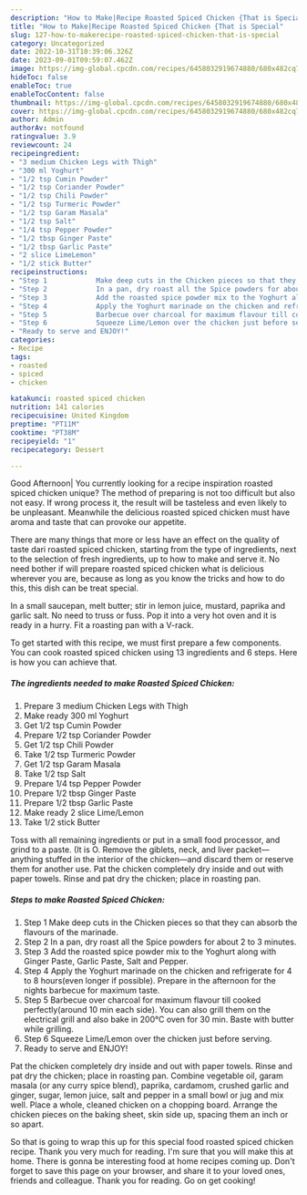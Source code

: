 ```yaml
---
description: "How to Make|Recipe Roasted Spiced Chicken {That is Special"
title: "How to Make|Recipe Roasted Spiced Chicken {That is Special"
slug: 127-how-to-makerecipe-roasted-spiced-chicken-that-is-special
category: Uncategorized
date: 2022-10-31T10:39:06.326Z
date: 2023-09-01T09:59:07.462Z
image: https://img-global.cpcdn.com/recipes/6458032919674880/680x482cq70/roasted-spiced-chicken-recipe-main-photo.jpg
hideToc: false
enableToc: true
enableTocContent: false
thumbnail: https://img-global.cpcdn.com/recipes/6458032919674880/680x482cq70/roasted-spiced-chicken-recipe-main-photo.jpg
cover: https://img-global.cpcdn.com/recipes/6458032919674880/680x482cq70/roasted-spiced-chicken-recipe-main-photo.jpg
author: Admin
authorAv: notfound
ratingvalue: 3.9
reviewcount: 24
recipeingredient:
- "3 medium Chicken Legs with Thigh"
- "300 ml Yoghurt"
- "1/2 tsp Cumin Powder"
- "1/2 tsp Coriander Powder"
- "1/2 tsp Chili Powder"
- "1/2 tsp Turmeric Powder"
- "1/2 tsp Garam Masala"
- "1/2 tsp Salt"
- "1/4 tsp Pepper Powder"
- "1/2 tbsp Ginger Paste"
- "1/2 tbsp Garlic Paste"
- "2 slice LimeLemon"
- "1/2 stick Butter"
recipeinstructions:
- "Step 1            Make deep cuts in the Chicken pieces so that they can absorb the flavours of the marinade."
- "Step 2            In a pan, dry roast all the Spice powders for about 2 to 3 minutes."
- "Step 3            Add the roasted spice powder mix to the Yoghurt along with Ginger Paste, Garlic Paste, Salt and Pepper."
- "Step 4            Apply the Yoghurt marinade on the chicken and refrigerate for 4 to 8 hours(even longer if possible). Prepare in the afternoon for the nights barbecue for maximum taste."
- "Step 5            Barbecue over charcoal for maximum flavour till cooked perfectly(around 10 min each side). You can also grill them on the electrical grill and also bake in 200°C oven for 30 min. Baste with butter while grilling."
- "Step 6            Squeeze Lime/Lemon over the chicken just before serving."
- "Ready to serve and ENJOY!"
categories:
- Recipe
tags:
- roasted
- spiced
- chicken

katakunci: roasted spiced chicken 
nutrition: 141 calories
recipecuisine: United Kingdom
preptime: "PT11M"
cooktime: "PT38M"
recipeyield: "1"
recipecategory: Dessert

---
```



Good Afternoon| You currently looking for a recipe inspiration roasted spiced chicken unique? The method of preparing is not too difficult but also not easy. If wrong process it, the result will be tasteless and even likely to be unpleasant. Meanwhile the delicious roasted spiced chicken must have aroma and taste that can provoke our appetite.






There are many things that more or less have an effect on the quality of taste dari roasted spiced chicken, starting from the type of ingredients, next to the selection of fresh ingredients, up to how to make and serve it. No need bother if will prepare roasted spiced chicken what is delicious wherever you are, because as long as you know the tricks and how to do this, this dish can be treat special.


In a small saucepan, melt butter; stir in lemon juice, mustard, paprika and garlic salt. No need to truss or fuss. Pop it into a very hot oven and it is ready in a hurry. Fit a roasting pan with a V-rack.


To get started with this recipe, we must first prepare a few components. You can cook roasted spiced chicken using 13 ingredients and 6 steps. Here is how you can achieve that.

<!--inarticleads1-->

##### The ingredients needed to make Roasted Spiced Chicken:

1. Prepare 3 medium Chicken Legs with Thigh
1. Make ready 300 ml Yoghurt
1. Get 1/2 tsp Cumin Powder
1. Prepare 1/2 tsp Coriander Powder
1. Get 1/2 tsp Chili Powder
1. Take 1/2 tsp Turmeric Powder
1. Get 1/2 tsp Garam Masala
1. Take 1/2 tsp Salt
1. Prepare 1/4 tsp Pepper Powder
1. Prepare 1/2 tbsp Ginger Paste
1. Prepare 1/2 tbsp Garlic Paste
1. Make ready 2 slice Lime/Lemon
1. Take 1/2 stick Butter


Toss with all remaining ingredients or put in a small food processor, and grind to a paste. (It is O. Remove the giblets, neck, and liver packet—anything stuffed in the interior of the chicken—and discard them or reserve them for another use. Pat the chicken completely dry inside and out with paper towels. Rinse and pat dry the chicken; place in roasting pan. 

<!--inarticleads2-->

##### Steps to make Roasted Spiced Chicken:

1. Step 1            Make deep cuts in the Chicken pieces so that they can absorb the flavours of the marinade.
1. Step 2            In a pan, dry roast all the Spice powders for about 2 to 3 minutes.
1. Step 3            Add the roasted spice powder mix to the Yoghurt along with Ginger Paste, Garlic Paste, Salt and Pepper.
1. Step 4            Apply the Yoghurt marinade on the chicken and refrigerate for 4 to 8 hours(even longer if possible). Prepare in the afternoon for the nights barbecue for maximum taste.
1. Step 5            Barbecue over charcoal for maximum flavour till cooked perfectly(around 10 min each side). You can also grill them on the electrical grill and also bake in 200°C oven for 30 min. Baste with butter while grilling.
1. Step 6            Squeeze Lime/Lemon over the chicken just before serving.
1. Ready to serve and ENJOY!

Pat the chicken completely dry inside and out with paper towels. Rinse and pat dry the chicken; place in roasting pan. Combine vegetable oil, garam masala (or any curry spice blend), paprika, cardamom, crushed garlic and ginger, sugar, lemon juice, salt and pepper in a small bowl or jug and mix well. Place a whole, cleaned chicken on a chopping board. Arrange the chicken pieces on the baking sheet, skin side up, spacing them an inch or so apart. 

So that is going to wrap this up for this special food roasted spiced chicken recipe. Thank you very much for reading. I'm sure that you will make this at home. There is gonna be interesting food at home recipes coming up. Don't forget to save this page on your browser, and share it to your loved ones, friends and colleague. Thank you for reading. Go on get cooking!
